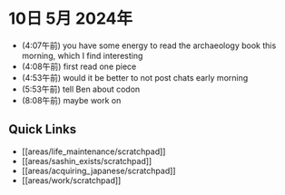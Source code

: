 # 10日 5月 2024年
- (4:07午前) you have some energy to read the archaeology book this morning, which I find interesting
- (4:08午前) first read one piece
- (4:53午前) would it be better to not post chats early morning
- (5:53午前) tell Ben about codon
- (8:08午前) maybe work on




 



## Quick Links
- [[areas/life_maintenance/scratchpad]]
- [[areas/sashin_exists/scratchpad]]
- [[areas/acquiring_japanese/scratchpad]]
- [[areas/work/scratchpad]]
